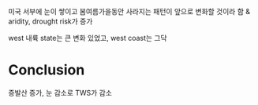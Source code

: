 미국 서부에 눈이 쌓이고 봄여름가을동안 사라지는 패턴이 앞으로 변화할 것이라 함
& aridity, drought risk가 증가

west 내륙 state는 큰 변화 있었고, west coast는 그닥


# Conclusion
증발산 증가, 눈 감소로 TWS가 감소

